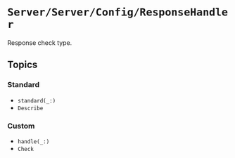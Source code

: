 # ``Server/Server/Config/ResponseHandler``

Response check type.

## Topics

### Standard

- ``standard(_:)``
- ``Describe``

### Custom

- ``handle(_:)``
- ``Check``
